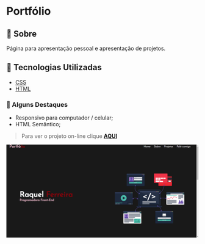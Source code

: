 # Portfólio

## 📝 Sobre

Página para apresentação pessoal e apresentação de projetos.

## 🚀 Tecnologias Utilizadas

-   [CSS](https://developer.mozilla.org/en-US/docs/Web/CSS)
-   [HTML](https://developer.mozilla.org/en-US/docs/Web/HTML)

### 📌 Alguns Destaques

- Responsivo para computador / celular;
- HTML Semântico;

> Para ver o projeto on-line clique **[AQUI](https://raquelferreira1.github.io/Portfolio/)**

<img src="https://github.com/raquelferreira1/Portfolio/blob/master/assets/print1.png?raw=true">

